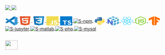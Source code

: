 
<div>
  <a href="https://github.com/sergius-lima">
  <img height="130em" src="https://github-readme-stats.vercel.app/api?username=sergiusLima&show_icons=true&theme=dark&include_all_commits=true&count_private=true"/>
  <img height="130em" src="https://github-readme-stats.vercel.app/api/top-langs/?username=sergiuslima&layout=compact&langs_count=7&theme=dark"/>
</div>
  
<div style="display: inline_block"><br>
  <img align="center" alt="S-vscode" height="30" width="40" src="https://raw.githubusercontent.com/devicons/devicon/master/icons/vscode/vscode-original.svg">
  <img align="center" alt="S-HTML" height="30" width="40" src="https://raw.githubusercontent.com/devicons/devicon/master/icons/html5/html5-original.svg">
   <img align="center" alt="S-CSS" height="30" width="40" src="https://raw.githubusercontent.com/devicons/devicon/master/icons/css3/css3-original.svg">
  <img align="center" alt="S-Js" height="30" width="40" src="https://raw.githubusercontent.com/devicons/devicon/master/icons/javascript/javascript-plain.svg">
  <img align="center" alt="S-Ts" height="30" width="40" src="https://raw.githubusercontent.com/devicons/devicon/master/icons/typescript/typescript-plain.svg">
  <img align="center" alt="S-npm" height="30" width="40" src="https://cdn.jsdelivr.net/gh/devicons/devicon/icons/npm/npm-original-wordmark.svg">
  <img align="center" alt="S-Python" height="30" width="40" src="https://raw.githubusercontent.com/devicons/devicon/master/icons/python/python-original.svg">
  <img align="center" alt="S-numpy" height="30" width="40" src="https://raw.githubusercontent.com/devicons/devicon/master/icons/numpy/numpy-original.svg">
  <img align="center" alt="S-React" height="30" width="40" src="https://raw.githubusercontent.com/devicons/devicon/master/icons/react/react-original.svg">
  <img align="center" alt="S-Nodejs" height="30" width="40" src="https://raw.githubusercontent.com/devicons/devicon/master/icons/nodejs/nodejs-original.svg">
  <img align="center" alt="S-Tensorflow" height="30" width="40" src="https://raw.githubusercontent.com/devicons/devicon/master/icons/tensorflow/tensorflow-original.svg">   
  <img align="center" alt="S-jupyter" height="30" width="40" src="https://cdn.jsdelivr.net/gh/devicons/devicon/icons/jupyter/jupyter-original-wordmark.svg">
  <img align="center" alt="S-matlab" height="30" width="40" src="https://cdn.jsdelivr.net/gh/devicons/devicon/icons/matlab/matlab-original.svg">
  <img align="center" alt="S-php" height="30" width="40" src="https://cdn.jsdelivr.net/gh/devicons/devicon/icons/php/php-original.svg">
  <img align="center" alt="S-mysql" height="30" width="40" src="https://cdn.jsdelivr.net/gh/devicons/devicon/icons/mysql/mysql-original-wordmark.svg">
</div>

##

  <div> 
      <a href="https://www.linkedin.com/in/sergius-lima/" target="_blank"><img height="30" width="40" src="https://cdn.jsdelivr.net/gh/devicons/devicon/icons/linkedin/linkedin-original.svg" target="_blank"></a>
 </div>  
